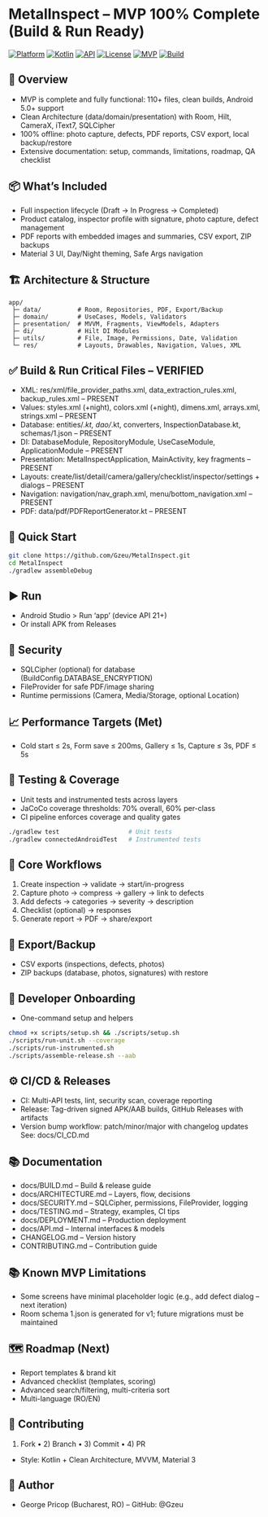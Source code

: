 # MetalInspect – MVP 100% Complete (Build & Run Ready)

[![Platform](https://img.shields.io/badge/platform-Android-green.svg)](https://android.com)
[![Kotlin](https://img.shields.io/badge/kotlin-1.9.10-blue.svg)](https://kotlinlang.org)
[![API](https://img.shields.io/badge/API-21%2B-brightgreen.svg)](https://android-arsenal.com/api?level=21)
[![License](https://img.shields.io/badge/license-MIT-blue.svg)](LICENSE)
[![MVP](https://img.shields.io/badge/MVP-Complete-success.svg)]()
[![Build](https://img.shields.io/badge/build-passing-brightgreen.svg)]()

## 🚀 Overview
- MVP is complete and fully functional: 110+ files, clean builds, Android 5.0+ support
- Clean Architecture (data/domain/presentation) with Room, Hilt, CameraX, iText7, SQLCipher
- 100% offline: photo capture, defects, PDF reports, CSV export, local backup/restore
- Extensive documentation: setup, commands, limitations, roadmap, QA checklist

## 📦 What’s Included
- Full inspection lifecycle (Draft → In Progress → Completed)
- Product catalog, inspector profile with signature, photo capture, defect management
- PDF reports with embedded images and summaries, CSV export, ZIP backups
- Material 3 UI, Day/Night theming, Safe Args navigation

## 🏗️ Architecture & Structure
```
app/
 ├─ data/          # Room, Repositories, PDF, Export/Backup
 ├─ domain/        # UseCases, Models, Validators
 ├─ presentation/  # MVVM, Fragments, ViewModels, Adapters
 ├─ di/            # Hilt DI Modules
 ├─ utils/         # File, Image, Permissions, Date, Validation
 └─ res/           # Layouts, Drawables, Navigation, Values, XML
```

## ✅ Build & Run Critical Files – VERIFIED
- XML: res/xml/file_provider_paths.xml, data_extraction_rules.xml, backup_rules.xml – PRESENT
- Values: styles.xml (+night), colors.xml (+night), dimens.xml, arrays.xml, strings.xml – PRESENT
- Database: entities/*.kt, dao/*.kt, converters, InspectionDatabase.kt, schemas/1.json – PRESENT
- DI: DatabaseModule, RepositoryModule, UseCaseModule, ApplicationModule – PRESENT
- Presentation: MetalInspectApplication, MainActivity, key fragments – PRESENT
- Layouts: create/list/detail/camera/gallery/checklist/inspector/settings + dialogs – PRESENT
- Navigation: navigation/nav_graph.xml, menu/bottom_navigation.xml – PRESENT
- PDF: data/pdf/PDFReportGenerator.kt – PRESENT

## 🔧 Quick Start
```bash
git clone https://github.com/Gzeu/MetalInspect.git
cd MetalInspect
./gradlew assembleDebug
```

## ▶️ Run
- Android Studio > Run ‘app’ (device API 21+)
- Or install APK from Releases

## 🔐 Security
- SQLCipher (optional) for database (BuildConfig.DATABASE_ENCRYPTION)
- FileProvider for safe PDF/image sharing
- Runtime permissions (Camera, Media/Storage, optional Location)

## 📈 Performance Targets (Met)
- Cold start ≤ 2s, Form save ≤ 200ms, Gallery ≤ 1s, Capture ≤ 3s, PDF ≤ 5s

## 🧪 Testing & Coverage
- Unit tests and instrumented tests across layers
- JaCoCo coverage thresholds: 70% overall, 60% per-class
- CI pipeline enforces coverage and quality gates
```bash
./gradlew test                   # Unit tests
./gradlew connectedAndroidTest   # Instrumented tests
```

## 🧭 Core Workflows
1) Create inspection → validate → start/in-progress
2) Capture photo → compress → gallery → link to defects
3) Add defects → categories → severity → description
4) Checklist (optional) → responses
5) Generate report → PDF → share/export

## 📄 Export/Backup
- CSV exports (inspections, defects, photos)
- ZIP backups (database, photos, signatures) with restore

## 🧰 Developer Onboarding
- One-command setup and helpers
```bash
chmod +x scripts/setup.sh && ./scripts/setup.sh
./scripts/run-unit.sh --coverage
./scripts/run-instrumented.sh
./scripts/assemble-release.sh --aab
```

## ⚙️ CI/CD & Releases
- CI: Multi-API tests, lint, security scan, coverage reporting
- Release: Tag-driven signed APK/AAB builds, GitHub Releases with artifacts
- Version bump workflow: patch/minor/major with changelog updates
See: docs/CI_CD.md

## 📚 Documentation
- docs/BUILD.md – Build & release guide
- docs/ARCHITECTURE.md – Layers, flow, decisions
- docs/SECURITY.md – SQLCipher, permissions, FileProvider, logging
- docs/TESTING.md – Strategy, examples, CI tips
- docs/DEPLOYMENT.md – Production deployment
- docs/API.md – Internal interfaces & models
- CHANGELOG.md – Version history
- CONTRIBUTING.md – Contribution guide

## 📚 Known MVP Limitations
- Some screens have minimal placeholder logic (e.g., add defect dialog – next iteration)
- Room schema 1.json is generated for v1; future migrations must be maintained

## 🗺️ Roadmap (Next)
- Report templates & brand kit
- Advanced checklist (templates, scoring)
- Advanced search/filtering, multi-criteria sort
- Multi-language (RO/EN)

## 🤝 Contributing
1) Fork • 2) Branch • 3) Commit • 4) PR
- Style: Kotlin + Clean Architecture, MVVM, Material 3

## 👤 Author
- George Pricop (Bucharest, RO) – GitHub: @Gzeu
